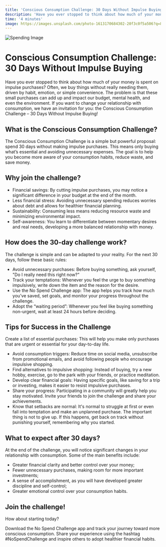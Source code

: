 ```yaml
---
title: 'Conscious Consumption Challenge: 30 Days Without Impulse Buying'
description: 'Have you ever stopped to think about how much of your money is spent on impulse purchases? Often, we buy things without really needing them, driven by habit, emotion, or simple convenience. The problem is that these small purchases can add up and impact our budget, mental health, and even the environment. If you want to change your relationship with consumption, we have an invitation for you: the Conscious Consumption Challenge – 30 Days Without Impulse Buying!'
time: '4 minutes'
image: https://images.unsplash.com/photo-1613170684302-20f3c0f5a506?q=80&w=1740&auto=format&fit=crop&ixlib=rb-4.0.3&ixid=M3wxMjA3fDB8MHxwaG90by1wYWdlfHx8fGVufDB8fHx8fA%3D%3D
---
```


![Spending Image](https://images.unsplash.com/photo-1613170684302-20f3c0f5a506?q=80&w=1740&auto=format&fit=crop&ixlib=rb-4.0.3&ixid=M3wxMjA3fDB8MHxwaG90by1wYWdlfHx8fGVufDB8fHx8fA%3D%3D)

# Conscious Consumption Challenge: 30 Days Without Impulse Buying

Have you ever stopped to think about how much of your money is spent on impulse purchases? Often, we buy things without really needing them, driven by habit, emotion, or simple convenience. The problem is that these small purchases can add up and impact our budget, mental health, and even the environment. If you want to change your relationship with consumption, we have an invitation for you: the Conscious Consumption Challenge – 30 Days Without Impulse Buying!

## What is the Conscious Consumption Challenge?

The Conscious Consumption Challenge is a simple but powerful proposal: spend 30 days without making impulse purchases. This means only buying what’s essential and avoiding unnecessary expenses. The goal is to help you become more aware of your consumption habits, reduce waste, and save money.

## Why join the challenge?

- Financial savings: By cutting impulse purchases, you may notice a significant difference in your budget at the end of the month.
- Less financial stress: Avoiding unnecessary spending reduces worries about debt and allows for healthier financial planning.
- Sustainability: Consuming less means reducing resource waste and minimizing environmental impact.
- Self-awareness: You learn to differentiate between momentary desires and real needs, developing a more balanced relationship with money.

## How does the 30-day challenge work?

The challenge is simple and can be adapted to your reality. For the next 30 days, follow these basic rules:

- Avoid unnecessary purchases: Before buying something, ask yourself, "Do I really need this right now?"
- Track your temptations: Whenever you feel the urge to buy something impulsively, write down the item and the reason for the desire.
- Use the No Spend Challenge app: The app helps you track how much you’ve saved, set goals, and monitor your progress throughout the challenge.
- Adopt the “waiting period”: Whenever you feel like buying something non-urgent, wait at least 24 hours before deciding.

## Tips for Success in the Challenge

Create a list of essential purchases: This will help you make only purchases that are urgent or essential for your day-to-day life.

- Avoid consumption triggers: Reduce time on social media, unsubscribe from promotional emails, and avoid following people who encourage impulsive shopping.
- Find alternatives to impulsive shopping: Instead of buying, try a new hobby, exercise, go to the park with your friends, or practice meditation.
- Develop clear financial goals: Having specific goals, like saving for a trip or investing, makes it easier to resist impulsive purchases.
- Share your progress: Participating in a community will greatly help you stay motivated. Invite your friends to join the challenge and share your achievements.
- Know that setbacks are normal: It's normal to struggle at first or even fall into temptation and make an unplanned purchase. The important thing is not to give up. If this happens, get back on track without punishing yourself, remembering why you started.

## What to expect after 30 days?

At the end of the challenge, you will notice significant changes in your relationship with consumption. Some of the main benefits include:

- Greater financial clarity and better control over your money;
- Fewer unnecessary purchases, making room for more important investments;
- A sense of accomplishment, as you will have developed greater discipline and self-control;
- Greater emotional control over your consumption habits.

## Join the challenge!

How about starting today?

Download the No Spend Challenge app and track your journey toward more conscious consumption. Share your experience using the hashtag #NoSpendChallenge and inspire others to adopt healthier financial habits.
